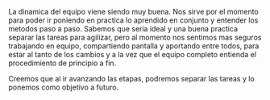 La dinamica del equipo viene siendo muy buena. Nos sirve por el momento para poder ir poniendo en practica lo aprendido en conjunto y entender los metodos paso a paso.
Sabemos que seria ideal y una buena practica separar las tareas para agilizar, pero al momento nos sentimos mas seguros trabajando en equipo, compartiendo pantalla y aportando entre todos, para estar al tanto de los cambios y a la vez que el equipo completo entienda el procedimiento de principio a fin.

Creemos que al ir avanzando las etapas, podremos separar las tareas y lo ponemos como objetivo a futuro.